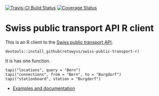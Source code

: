[![Travis-CI Build Status](https://travis-ci.org/retowyss/swiss-public-transport-r.svg?branch=master)](https://travis-ci.org/retowyss/swiss-public-transport-r)
[![Coverage Status](https://img.shields.io/codecov/c/github/retowyss/swiss-public-transport-r/branch/master/graph/badge.svg)](https://codecov.io/github/retowyss/swiss-public-transport-r?branch=master)




# Swiss public transport API R client

This is an R client to the [Swiss public transport API](http://transport.opendata.ch/). 

```
devtools::install_github(retowyss/swiss-public-transport-r)
```

It is has one function.

```
tapi("locations", query = "Bern")
tapi("connections", from = "Bern", to = "Burgdorf")
tapi("stationboard", station = "Burgdorf")
```

* [Examples and documentation](//retowyss.github.io/swiss-public-transport-r)

